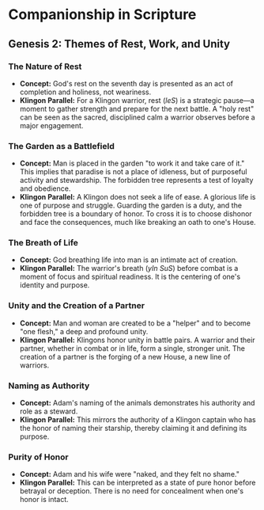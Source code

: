 # Companionship in Scripture

## Genesis 2: Themes of Rest, Work, and Unity

### The Nature of Rest
- **Concept:** God's rest on the seventh day is presented as an act of completion and holiness, not weariness.
- **Klingon Parallel:** For a Klingon warrior, rest (*leS*) is a strategic pause—a moment to gather strength and prepare for the next battle. A "holy rest" can be seen as the sacred, disciplined calm a warrior observes before a major engagement.

### The Garden as a Battlefield
- **Concept:** Man is placed in the garden "to work it and take care of it." This implies that paradise is not a place of idleness, but of purposeful activity and stewardship. The forbidden tree represents a test of loyalty and obedience.
- **Klingon Parallel:** A Klingon does not seek a life of ease. A glorious life is one of purpose and struggle. Guarding the garden is a duty, and the forbidden tree is a boundary of honor. To cross it is to choose dishonor and face the consequences, much like breaking an oath to one's House.

### The Breath of Life
- **Concept:** God breathing life into man is an intimate act of creation.
- **Klingon Parallel:** The warrior's breath (*yIn SuS*) before combat is a moment of focus and spiritual readiness. It is the centering of one's identity and purpose.

### Unity and the Creation of a Partner
- **Concept:** Man and woman are created to be a "helper" and to become "one flesh," a deep and profound unity.
- **Klingon Parallel:** Klingons honor unity in battle pairs. A warrior and their partner, whether in combat or in life, form a single, stronger unit. The creation of a partner is the forging of a new House, a new line of warriors.

### Naming as Authority
- **Concept:** Adam's naming of the animals demonstrates his authority and role as a steward.
- **Klingon Parallel:** This mirrors the authority of a Klingon captain who has the honor of naming their starship, thereby claiming it and defining its purpose.

### Purity of Honor
- **Concept:** Adam and his wife were "naked, and they felt no shame."
- **Klingon Parallel:** This can be interpreted as a state of pure honor before betrayal or deception. There is no need for concealment when one's honor is intact.
